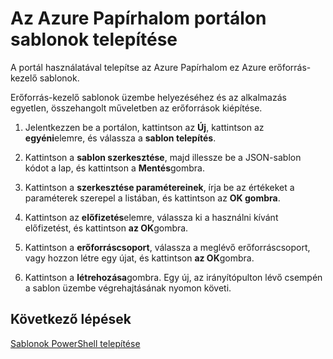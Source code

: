 <properties
    pageTitle="Azure egymást fedő Portal sablonok telepítése |} Microsoft Azure"
    description="Megtudhatja, hogy miként sablonok az Azure Papírhalom portál használatával."
    services="azure-stack"
    documentationCenter=""
    authors="HeathL17"
    manager="byronr"
    editor=""/>

<tags
    ms.service="azure-stack"
    ms.workload="na"
    ms.tgt_pltfrm="na"
    ms.devlang="na"
    ms.topic="article"
    ms.date="09/26/2016"
    ms.author="helaw"/>

# <a name="deploy-templates-using-the-azure-stack-portal"></a>Az Azure Papírhalom portálon sablonok telepítése

A portál használatával telepítse az Azure Papírhalom ez Azure erőforrás-kezelő sablonok.

Erőforrás-kezelő sablonok üzembe helyezéséhez és az alkalmazás egyetlen, összehangolt műveletben az erőforrások kiépítése.

1.  Jelentkezzen be a portálon, kattintson az **Új**, kattintson az **egyéni**elemre, és válassza a **sablon telepítés**.

2.  Kattintson a **sablon szerkesztése**, majd illessze be a JSON-sablon kódot a lap, és kattintson a **Mentés**gombra.

3.  Kattintson a **szerkesztése paramétereinek**, írja be az értékeket a paraméterek szerepel a listában, és kattintson az **OK gombra**.

4.  Kattintson az **előfizetés**elemre, válassza ki a használni kívánt előfizetést, és kattintson **az OK**gombra.

5.  Kattintson a **erőforráscsoport**, válassza a meglévő erőforráscsoport, vagy hozzon létre egy újat, és kattintson **az OK**gombra.

6.  Kattintson a **létrehozása**gombra. Egy új, az irányítópulton lévő csempén a sablon üzembe végrehajtásának nyomon követi.

## <a name="next-steps"></a>Következő lépések

[Sablonok PowerShell telepítése](azure-stack-deploy-template-powershell.md)
